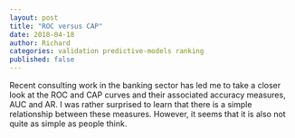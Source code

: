 ```yaml
---
layout: post
title: "ROC versus CAP"
date: 2018-04-18
author: Richard
categories: validation predictive-models ranking
published: false
---
```

Recent consulting work in the banking sector has led me to take a closer look at the ROC and CAP curves and their associated accuracy 
measures, AUC and AR. I was rather surprised to learn that there is a simple relationship between these measures. However, it seems that
it is also not quite as simple as people think.

<canvas id="theCanvas" height="300 + 10*2" width="300 + 10*2"></canvas>

<script type="text/javascript">var theCanvas = document.getElementById("theCanvas");var ctx = theCanvas.getContext("2d");
/*ctx.beginPath();ctx.rect(20, 20, 150, 100);ctx.fillStyle = "red";ctx.fill();*/
var n = 100;var scores = [];for (var i=1;i< n+1;i++){    scores.push(i);}var defaults = [];var nonDefaults = [];var goods = 0;var bads = 0;
for (var i=1; i<n+1; i++){    var defaultProb = Math.random(); defaults.push(defaultProb < Math.exp(-0.02*Math.pow(scores[i-1], 1.1)) ? 1 : 0); if (defaults[i-1] > 0){     bads += 1;  nonDefaults.push(0); } else {     goods += 1;  nonDefaults.push(1);    }}// debugging checksconsole.log(defaults);console.log(nonDefaults);console.log(goods);console.log(bads);
// ROC curvecumDefaults = [defaults[0]];for (i=1; i<n; i++){    cumDefaults.push(cumDefaults[i-1] + defaults[i]);}ROCy = [0];for (i=0; i<n; i++){    ROCy.push(cumDefaults[i]/bads);}console.log(ROCy);
cumNonDefaults = [nonDefaults[0]];for (i=1; i<n; i++){    cumNonDefaults.push(cumNonDefaults[i-1] + nonDefaults[i]);}ROCx = [0];for (i=0; i<n; i++){    ROCx.push(cumNonDefaults[i]/goods);}console.log(ROCx);
// CAP curveCAPx = [0];for (i=1; i<n+1; i++){    CAPx.push(i/n);}var CAPy = ROCy;
// plot ROC curve on canvasvar w = theCanvas.width - 20;var h = theCanvas.height - 20;
for (i=0; i<n; i++){    ctx.beginPath();    ctx.moveTo(10 + ROCx[i]*w, 10 + h - ROCy[i]*h); //ctx.lineTo(10 + ROCx[i]*w, 10 + h - ROCy[i+1]*h); ctx.lineTo(10 + ROCx[i+1]*w, 10 + h - ROCy[i+1]*h); ctx.lineWidth=3; ctx.stroke();}
// plot CAP curvectx.strokeStyle="green";for (i=0; i<n; i++){    ctx.beginPath();    ctx.moveTo(10 + CAPx[i]*w, 10 + h - CAPy[i]*h); //ctx.lineTo(10 + CAPx[i]*w, 10 + h - CAPy[i+1]*h); ctx.lineTo(10 + CAPx[i+1]*w, 10 + h - CAPy[i+1]*h); ctx.lineWidth=3; ctx.stroke();}
//plot intermediate curve//ctx.clearRect(0,0,w+20,h+20);var id = setInterval("frame()", 10);var delta = 0.01;var t = 1;var t2 = 1;var frame = function(){    ctx.strokeStyle="black";     ctx.clearRect(0,0,w+20,h+20); ctx.beginPath(); ctx.moveTo(10, h+10); ctx.lineTo(10+w, h+10); ctx.lineWidth = 1; ctx.stroke();  ctx.beginPath(); ctx.moveTo(10, h+10); ctx.lineTo(10, 10); ctx.lineWidth = 1; ctx.stroke();   ctx.strokeStyle="green";    for (i=0; i<n; i++){     t2 = (t <= 0 ? 0 : t)  ctx.strokeStyle = (t <= 0 ? "black" : "green");        ctx.beginPath();        ctx.moveTo(10 + (t2*CAPx[i] + (1-t2)*ROCx[i])*w, 10 + h - (t2*CAPy[i]+(1-t2)*ROCy[i])*h);     //ctx.lineTo(10 + CAPx[i]*w, 10 + h - CAPy[i+1]*h);     ctx.lineTo(10 + (t2*CAPx[i+1] + (1-t2)*ROCx[i+1])*w, 10 + h - (t2*CAPy[i+1]+(1-t2)*ROCy[i+1])*h);     ctx.lineWidth=3;     ctx.stroke();    } t -= delta; if (t <= -1){     t=1;  clearInterval(id);  id = setInterval("frame()", 10); }}//frame();</script>
